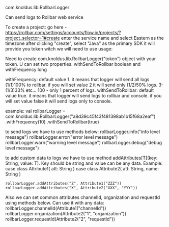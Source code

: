 com.knoldus.lib.RollbarLogger

Can send logs to Rollbar web service

To create a project:
    go here - https://rollbar.com/settings/accounts/flow.io/projects/?project_selector=1#create
    enter the service name and select Eastern as the timezone
    after clicking "create", select "Java" as the primary SDK
    it will provide you token witch we will need to use 
usage:

Need to create com.knoldus.lib.RollbarLogger("token") object with your token. U can set two properties. withSendToRollbar  boolean and withFrequency long

withFrequency:
    default value 1. it means that logger will send all logs (1/1)100% to rollbar.
    if you will set value 2 it will send only (1/2)50% logs.  3-(1/3)33% etc... 100 - only 1 percent of logs.
withSendToRollbar:
    default value true. it means that logger will send logs to rollbar and console.
    if you will set value false it will send logs only to console.

example:
    val rollbarLogger = com.knoldus.lib.RollbarLogger("a8d39c45f43f481398ab1b15f68a2eaf")
        .withFrequency(10)
        .withSendToRollbar(true)


to send logs we have to use methods below:
    rollbarLogger.info("info level message")
    rollbarLogger.error("error level message")
    rollbarLogger.warn("warning level message")
    rollbarLogger.debug("debug level message")

to add custom data to logs we have to use method addAttributes[T](key: String, value: T). 
Key should be string and value can be any data. Example:
    case class Attribute1(
        att: String
    )
    case class Attribute2(
        att: String,
        name: String
    )
    
    rollbarLogger.addAttributes("Z", Attribute1("ZZZ"))
    rollbarLogger.addAttributes("X", Attribute2("XXX", "YYY"))

Also we can set common attributes channelId, organization and requestId using methods below. Can use it with any data:
    rollbarLogger.channelId(Attribute1("channelId"))
    rollbarLogger.organization(Attribute2("1", "organization"))
    rollbarLogger.requestId(Attribute2("2", "requestId"))